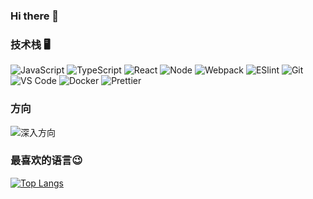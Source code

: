 ### Hi there 👋

### 技术栈 🖥
![JavaScript](https://img.shields.io/badge/-JavaScript-%23F7DF1C?style=plastic&logo=appveyor&labelColor=%23F7DF1C&color=%23FFCE5A)
![TypeScript](https://img.shields.io/badge/-TypeScript-%23031d30?style=plastic&logo=appveyor&logo=typescript)
![React](https://img.shields.io/badge/-React-%23282C34?style=plastic&logo=appveyor&logo=react)
![Node](https://img.shields.io/badge/-NodeJS-%23F05032?style=plastic&logo=Node.js&logoColor=%23ffffff)
![Webpack](https://img.shields.io/badge/-Webpack-%232C3A42?style=plastic&logo=webpack)
![ESlint](https://img.shields.io/badge/-ESLint-%234B32C3?style=plastic&logo=eslint)
![Git](https://img.shields.io/badge/-Git-%23F05032?style=plastic&logo=git&logoColor=%23ffffff)
![VS Code](https://img.shields.io/badge/-VSCode-%23007ACC?style=plastic&logo=visual-studio-code)
![Docker](https://img.shields.io/badge/-Docker-%232081e8?style=plastic&logo=docker&logoColor=fff)
![Prettier](https://img.shields.io/badge/-Prettier-%23142027?logo=prettier)

### 方向

![深入方向](https://img.shields.io/badge/%E6%B7%B1%E5%85%A5%E6%96%B9%E5%90%91-%E5%89%8D%E7%AB%AF%E5%B7%A5%E7%A8%8B%E5%8C%96%E4%BD%93%E7%B3%BB(%E5%B7%A5%E7%A8%8B%E6%96%B9%E5%90%91%E3%80%81%E8%B7%A8%E7%AB%AF%E6%96%B9%E5%90%91)%20-red)

### 最喜欢的语言😉
[![Top Langs](https://github-readme-stats.vercel.app/api/top-langs/?username=Genluo&layout=compact)](https://github.com/anuraghazra/github-readme-stats)
